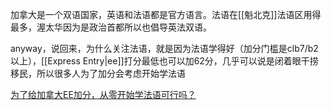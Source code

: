 加拿大是一个双语国家，英语和法语都是官方语言。法语在[[魁北克]]法语区用得最多，渥太华因为是政治首都所以也倡导英法双语。

anyway，说回来，为什么关注法语，就是因为法语学得好（加分门槛是clb7/b2以上），[[Express Entry|ee]]打分最低也可以加62分，几乎可以说是闭着眼干捞移民，所以很多人为了加分会考虑开始学法语

[为了给加拿大EE加分，从零开始学法语可行吗？](https://mp.weixin.qq.com/s/g_-nhOYNtW6-4qQ_zVZf4g)